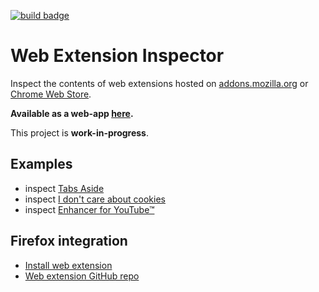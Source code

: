 [![build badge](https://github.com/tim-we/web-ext-inspector/actions/workflows/gh-pages.yml/badge.svg)](https://github.com/tim-we/web-ext-inspector/actions/workflows/gh-pages.yml)

# Web Extension Inspector

Inspect the contents of web extensions hosted on [addons.mozilla.org](https://addons.mozilla.org) or [Chrome Web Store](https://chrome.google.com/webstore).

**Available as a web-app [here](https://web-ext-inspector.com/).**

This project is **work-in-progress**.

## Examples

- inspect [Tabs Aside](https://tim-we.github.io/web-ext-inspector/?extension=tabs-aside)
- inspect [I don't care about cookies](https://tim-we.github.io/web-ext-inspector/?extension=i-dont-care-about-cookies)
- inspect [Enhancer for YouTube™](https://tim-we.github.io/web-ext-inspector/?extension=enhancer-for-youtube)

## Firefox integration

- [Install web extension](https://addons.mozilla.org/en-US/firefox/addon/extension-inspector)
- [Web extension GitHub repo](https://github.com/tim-we/inspector-extension)
